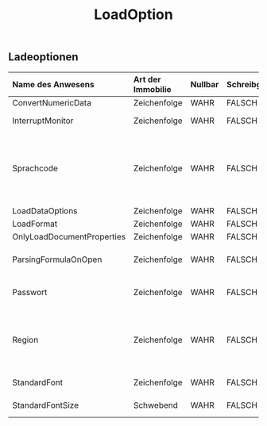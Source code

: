 ﻿---
title: LoadOption
second_title: Aspose.Cells Cloud Documen
type: docs
url: /de/specification/model/loadoptions/
description: "Aspose.Cells Cloud-Modellspezifikation: LoadOptions. Bearbeiten Sie mühelos Excel und andere Tabellenkalkulationsdokumente mit Funktionen wie Öffnen, Generieren, Bearbeiten, Teilen, Zusammenführen, Vergleichen und Konvertieren"
weight: 50
---
## **Ladeoptionen**

 

| Name des Anwesens| Art der Immobilie| Nullbar| Schreibgeschützt| Standardwert| Beschreibung|
|:- |:- |:- |:- |:- |:- |
| ConvertNumericData| Zeichenfolge| WAHR| FALSCH|||
| InterruptMonitor| Zeichenfolge| WAHR| FALSCH|| Ruft den Interrupt-Monitor ab und legt ihn fest.|
| Sprachcode| Zeichenfolge| WAHR| FALSCH|| Ruft die Benutzeroberflächensprache der Arbeitsmappenversion basierend auf dem CountryCode ab, der die Datei gespeichert hat, oder legt diese fest.|
| LoadDataOptions| Zeichenfolge| WAHR| FALSCH|||
| LoadFormat| Zeichenfolge| WAHR| FALSCH|| Ruft das Ladeformat ab.|
| OnlyLoadDocumentProperties| Zeichenfolge| WAHR| FALSCH|||
| ParsingFormulaOnOpen| Zeichenfolge| WAHR| FALSCH|| Gibt an, ob die Formel beim Lesen der Datei analysiert wird.|
| Passwort| Zeichenfolge| WAHR| FALSCH||Ruft das Kennwort der Arbeitsmappe ab und legt es fest.|
| Region| Zeichenfolge| WAHR| FALSCH|| Ruft die regionalen Systemeinstellungen basierend auf CountryCode zum Zeitpunkt des Ladens der Datei ab oder legt diese fest.|
| StandardFont| Zeichenfolge| WAHR| FALSCH|| Legt den standardmäßigen Standardschriftnamen fest|
| StandardFontSize| Schwebend| WAHR| FALSCH|| Legt die standardmäßige Standardschriftgröße fest.|

